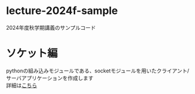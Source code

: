# lecture-2024f-sample
2024年度秋学期講義のサンプルコード

# ソケット編
pythonの組み込みモジュールである、socketモジュールを用いたクライアント/サーバアプリケーションを作成します  
詳細は[こちら](./socket/README.md)
